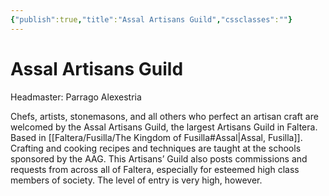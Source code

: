 ```yaml
---
{"publish":true,"title":"Assal Artisans Guild","cssclasses":""}
---
```


# Assal Artisans Guild
Headmaster: Parrago Alexestria

Chefs, artists, stonemasons, and all others who perfect an artisan craft are welcomed by the Assal Artisans Guild, the largest Artisans Guild in Faltera. Based in [[Faltera/Fusilla/The Kingdom of Fusilla#Assal\|Assal, Fusilla]]. Crafting and cooking recipes and techniques are taught at the schools sponsored by the AAG. This Artisans’ Guild also posts commissions and requests from across all of Faltera, especially for esteemed high class members of society. The level of entry is very high, however.
